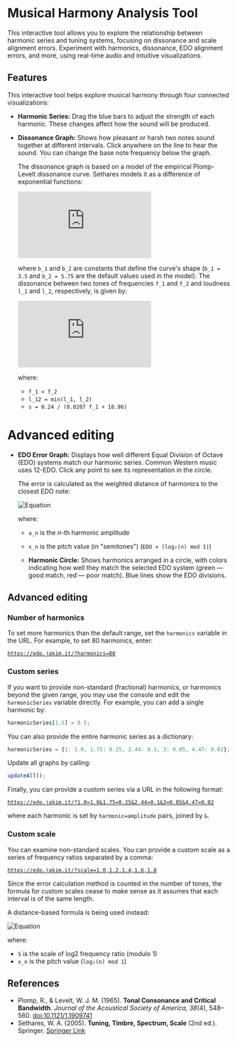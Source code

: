 
# Musical Harmony Analysis Tool

This interactive tool allows you to explore the relationship between harmonic series and tuning systems, focusing on dissonance and scale alignment errors. Experiment with harmonics, dissonance, EDO alignment errors, and more, using real-time audio and intuitive visualizations.

## Features

This interactive tool helps explore musical harmony through four connected visualizations:

- **Harmonic Series:**
  Drag the blue bars to adjust the strength of each harmonic. These changes affect how the sound will be produced.


- **Dissonance Graph:**
  Shows how pleasant or harsh two notes sound together at different intervals. Click anywhere on the line to hear the sound. You can change the base note frequency below the graph.

  The dissonance graph is based on a model of the empirical Plomp-Levelt dissonance curve. Sethares models it as a difference of exponential functions:

  ![Equation](https://latex.codecogs.com/png.latex?d(x)%3De%5E%7B-b_1%20x%7D-e%5E%7B-b_2%20x%7D)

  where `b_1` and `b_2` are constants that define the curve's shape (`b_1 = 3.5` and `b_2 = 5.75` are the default values used in the model). The dissonance between two tones of frequencies `f_1` and `f_2` and loudness `l_1` and `l_2`, respectively, is given by:

  ![Equation](https://latex.codecogs.com/png.latex?d(f_1,f_2,l_1,l_2)%3Dl_%7B12%7D%5B%20e%5E%7B-b_1s(f_2-f_1)%7D-e%5E%7B-b_2s(f_2-f_1)%7D%20%5D)

  where:
  - `f_1 < f_2`
  - `l_12 = min(l_1, l_2)`
  - `s = 0.24 / (0.0207 f_1 + 18.96)`

# Advanced editing

- **EDO Error Graph:**
  Displays how well different Equal Division of Octave (EDO) systems match our harmonic series. Common Western music uses 12-EDO. Click any point to see its representation in the circle.

  The error is calculated as the weighted distance of harmonics to the closest EDO note:

  ![Equation](https://latex.codecogs.com/png.latex?e%20=%20\sqrt{\sum_{n=1}^{+\infty}a_{n}%20(x_{n}%20-%20[x_{n}])^2})

  where:
  - `a_n` is the _n_-th harmonic amplitude
  - `x_n` is the pitch value (in "semitones") (`EDO × (log₂(n) mod 1)`)

  - **Harmonic Circle:**
  Shows harmonics arranged in a circle, with colors indicating how well they match the selected EDO system (green — good match, red — poor match). Blue lines show the EDO divisions.

## Advanced editing

### Number of harmonics

To set more harmonics than the default range, set the `harmonics` variable in the URL. For example, to set 80 harmonics, enter:

[`https://edo.jakim.it/?harmonics=80`](https://edo.jakim.it/?harmonics=80)

### Custom series

If you want to provide non-standard (fractional) harmonics, or harmonics beyond the given range, you may use the console and edit the `harmonicSeries` variable directly. For example, you can add a single harmonic by:

```javascript
harmonicSeries[1.5] = 0.5;
```

You can also provide the entire harmonic series as a dictionary:

```javascript
harmonicSeries = {1: 1.0, 1.75: 0.25, 2.44: 0.1, 3: 0.05, 4.47: 0.02};
```

Update all graphs by calling:

```javascript
updateAll();
```

Finally, you can provide a custom series via a URL in the following format:

[`https://edo.jakim.it/?1.0=1.0&1.75=0.25&2.44=0.1&3=0.05&4.47=0.02`](https://edo.jakim.it/?1.0=1.0&1.75=0.25&2.44=0.1&3=0.05&4.47=0.02)

where each harmonic is set by `harmonic=amplitude` pairs, joined by `&`.

### Custom scale

You can examine non-standard scales. You can provide a custom scale as a series of frequency ratios separated by a comma:

[`https://edo.jakim.it/?scale=1.0,1.2,1.4,1.6,1.8`](https://edo.jakim.it/?scale=1.0,1.2,1.4,1.6,1.8)

Since the error calculation method is counted in the number of tones, the formula for custom scales cease to make sense as it assumes that each interval is of the same length.

A distance-based formula is being used instead:

![Equation](https://latex.codecogs.com/png.image?e=\sum_{n=1}^{&plus;\infty}|S|\sqrt{a_n\min_{s\in&space;S}\left(x_n-s\right)^2})

where:
- `S` is the scale of log2 frequency ratio (modulo 1)
- `x_n` is the pitch value (`log₂(n) mod 1`)

## References

- Plomp, R., & Levelt, W. J. M. (1965). **Tonal Consonance and Critical Bandwidth**. *Journal of the Acoustical Society of America, 38*(4), 548–560. [doi:10.1121/1.1909741](https://doi.org/10.1121/1.1909741)
- Sethares, W. A. (2005). **Tuning, Timbre, Spectrum, Scale** (2nd ed.). Springer. [Springer Link](https://link.springer.com/book/10.1007/b138848)
